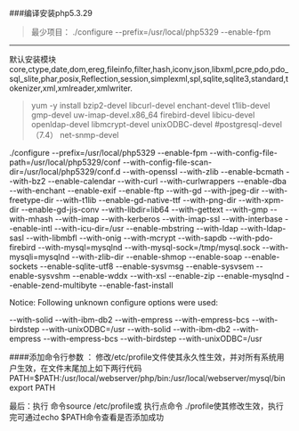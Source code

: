 ###编译安装php5.3.29
>最少项目： ./configure --prefix=/usr/local/php5329  --enable-fpm 
----- 
  默认安装模块  core,ctype,date,dom,ereg,fileinfo,filter,hash,iconv,json,libxml,pcre,pdo,pdo_sql_slite,phar,posix,Reflection,session,simplexml,spl,sqlite,sqlite3,standard,tokenizer,xml,xmlreader,xmlwriter.
  
> yum -y install bzip2-devel libcurl-devel enchant-devel t1lib-devel gmp-devel uw-imap-devel.x86_64  firebird-devel libicu-devel openldap-devel libmcrypt-devel unixODBC-devel  #postgresql-devel（7.4） net-snmp-devel


./configure --prefix=/usr/local/php5329 --enable-fpm --with-config-file-path=/usr/local/php5329/conf  --with-config-file-scan-dir=/usr/local/php5329/conf.d   --with-openssl  --with-zlib --enable-bcmath --with-bz2 --enable-calendar --with-curl --with-curlwrappers --enable-dba --with-enchant --enable-exif --enable-ftp --with-gd --with-jpeg-dir --with-freetype-dir --with-t1lib --enable-gd-native-ttf --with-png-dir --with-xpm-dir  --enable-gd-jis-conv --with-libdir=lib64 --with-gettext --with-gmp --with-mhash --with-imap --with-kerberos --with-imap-ssl --with-interbase --enable-intl --with-icu-dir=/usr --enable-mbstring --with-ldap --with-ldap-sasl --with-libmbfl --with-onig --with-mcrypt  --with-sapdb --with-pdo-firebird --with-mysql=mysqlnd --with-mysql-sock=/tmp/mysql.sock --with-mysqli=mysqlnd --with-zlib-dir --enable-shmop --enable-soap --enable-sockets  --enable-sqlite-utf8 --enable-sysvmsg --enable-sysvsem --enable-sysvshm --enable-wddx --with-xsl --enable-zip --enable-mysqlnd   --enable-zend-multibyte --enable-fast-install

Notice: Following unknown configure options were used:

--with-solid
--with-ibm-db2
--with-empress
--with-empress-bcs
--with-birdstep
--with-unixODBC=/usr
--with-solid
--with-ibm-db2
--with-empress
--with-empress-bcs
--with-birdstep
--with-unixODBC=/usr



####添加命令行参数 ：
修改/etc/profile文件使其永久性生效，并对所有系统用户生效，在文件末尾加上如下两行代码
PATH=$PATH:/usr/local/webserver/php/bin:/usr/local/webserver/mysql/bin
export PATH

最后：执行 命令source /etc/profile或 执行点命令 ./profile使其修改生效，执行完可通过echo $PATH命令查看是否添加成功




